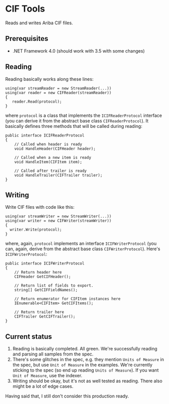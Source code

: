 # CIF Tools

Reads and writes Ariba CIF files.

## Prerequisites

* .NET Framework 4.0 (should work with 3.5 with some changes)

## Reading

Reading basically works along these lines:

    using(var streamReader = new StreamReader(...))
	using(var reader = new CIFReader(streamReader))
	{
	   reader.Read(protocol);
	}

where `protocol` is a class that implements the `ICIFReaderProtocol` interface
(you can derive it from the abstract base class `CIFReaderProtocol`). 
It basically defines three methods that will be called during reading:

    public interface ICIFReaderProtocol
	{
	    // Called when header is ready
	    void HandleHeader(CIFHeader header);

		// Called when a new item is ready
		void HandleItem(CIFItem item);

		// Called after trailer is ready
		void HandleTrailer(CIFTrailer trailer);
	}

## Writing

Write CIF files with code like this:

    using(var streamWriter = new StreamWriter(...))
	using(var writer = new CIFWriter(streamWriter))
	{
	  writer.Write(protocol);
	}

where, again, `protocol` implements an interface `ICIFWriterProtocol` (you can,
again, derive from the abstract base class `CIFWriterProtocol`).
Here's `ICIFWriterProtocol`:

    public interface ICIFWriterProtocol
	{
	    // Return header here
		CIFHeader GetCIFHeader();

		// Return list of fields to export.
		string[] GetCIFFieldNames();

		// Return enumerator for CIFItem instances here
		IEnumerable<CIFItem> GetCIFItems();

		// Return trailer here
		CIFTrailer GetCIFTrailer();
	}

## Current status

1. Reading is basically completed. All green. We're successfully reading and parsing all samples from the spec.
1. There's some glitches in the spec, e.g. they mention `Units of Measure` in the spec, but use `Unit of Measure` in the examples. We're currently sticking to the spec (so end up reading `Units of Measure`). If you want `Unit of Measure`, use the indexer.
1. Writing should be okay, but it's not as well tested as reading. There also might be a lot of edge cases.

Having said that, I still don't consider this production ready.
